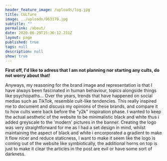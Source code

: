 ```yaml
---
header_feature_image: /uploads/log.jpg
title: CULTure
image: ../uploads/963179.jpg
subtitle: ""
permalink: /about/
date: 2020-06-29T15:36:12.231Z
layout: page
published: true
tags: null
description: null
show: true
---
```

**First off, I'd like to adress that I am not planning nor starting any cults, do not worry about that!**

Anyways, my reasoning for the brand image and representation is that I have always been fascinated in human behaviour, topics alongside things like psychopaths... Over the years, trends that have happened on social medias such as TikTok, resemble cult-like tendencies. This really inspired me to document and discuss my opinions of these brands, and compare it to how cults were back before the "y2k" inspiration phase. I wanted to keep the actual aesthetic of the website to be minimalistic black and white thus i added greyscale to the 'modern' pictures in the banner. Creating the logo was very straightforward for me as I had a set design in mind, whilst maintaining the aspect of black and white i encorporated a gradient to make it flow nicer and reduce staticness, I want to make it seem like the logo is coming out of the website like symbiotically, the additional horns on top is just to make it clear the articles in the post are evil or have some sort of darkness.